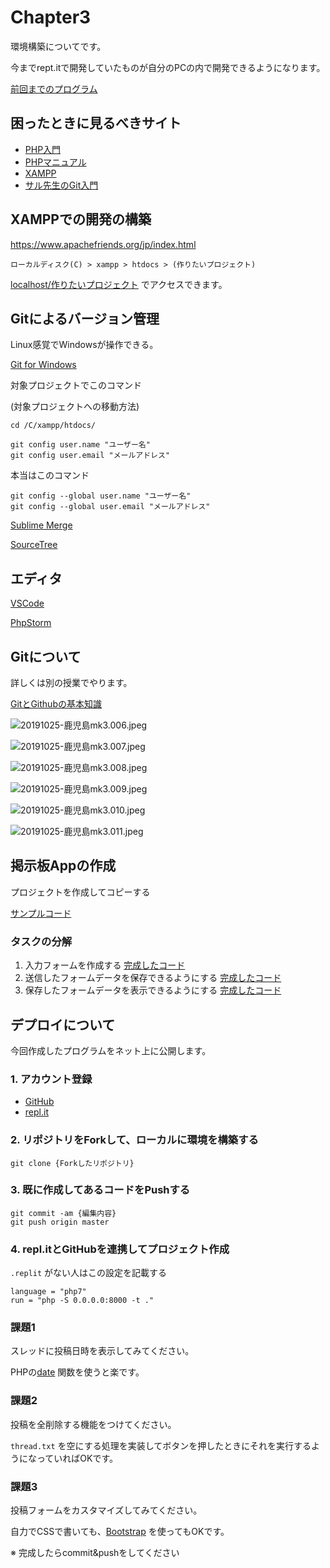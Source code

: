 # Chapter3

環境構築についてです。

今までrept.itで開発していたものが自分のPCの内で開発できるようになります。

[前回までのプログラム](https://github.com/qst-exe/carrier2-php/blob/master/chapter3/commit3.php)

## 困ったときに見るべきサイト

- [PHP入門](https://www.javadrive.jp/php/)
- [PHPマニュアル](https://www.php.net/manual/ja/index.php)
- [XAMPP](https://www.apachefriends.org/jp/index.html)
- [サル先生のGit入門](https://backlog.com/ja/git-tutorial/)

## XAMPPでの開発の構築

https://www.apachefriends.org/jp/index.html

`ローカルディスク(C) > xampp > htdocs > (作りたいプロジェクト)`

[localhost/作りたいプロジェクト](http://localhost/作りたいプロジェクト) でアクセスできます。

## Gitによるバージョン管理

Linux感覚でWindowsが操作できる。

[Git for Windows](https://gitforwindows.org/)

対象プロジェクトでこのコマンド

(対象プロジェクトへの移動方法)

```
cd /C/xampp/htdocs/
```

```
git config user.name "ユーザー名"
git config user.email "メールアドレス"
```

本当はこのコマンド

```
git config --global user.name "ユーザー名"
git config --global user.email "メールアドレス"
```

[Sublime Merge](https://www.sublimemerge.com/download)

[SourceTree](https://www.sourcetreeapp.com/)

## エディタ

[VSCode](https://code.visualstudio.com/)

[PhpStorm](https://www.jetbrains.com/ja-jp/phpstorm/)

## Gitについて

詳しくは別の授業でやります。

[GitとGithubの基本知識](https://qiita.com/moonbass630/items/383fc8300a83784e4c82)

![20191025-鹿児島mk3.006.jpeg](https://qiita-image-store.s3.ap-northeast-1.amazonaws.com/0/36927/edf60379-bd3b-f9cf-83f6-d4a6e084a375.jpeg "20191025-鹿児島mk3.006.jpeg")

![20191025-鹿児島mk3.007.jpeg](https://qiita-image-store.s3.ap-northeast-1.amazonaws.com/0/36927/e4d5b5db-34c3-16c0-8b09-b8f302f990c3.jpeg "20191025-鹿児島mk3.007.jpeg")

![20191025-鹿児島mk3.008.jpeg](https://qiita-image-store.s3.ap-northeast-1.amazonaws.com/0/36927/f56897fb-810f-144b-e018-67d706371e7e.jpeg "20191025-鹿児島mk3.008.jpeg")

![20191025-鹿児島mk3.009.jpeg](https://qiita-image-store.s3.ap-northeast-1.amazonaws.com/0/36927/9a490bf2-63cb-f584-c981-5582e7da9bab.jpeg "20191025-鹿児島mk3.009.jpeg")

![20191025-鹿児島mk3.010.jpeg](https://qiita-image-store.s3.ap-northeast-1.amazonaws.com/0/36927/2b25297d-8cfb-c418-1a55-d1cce4cf6634.jpeg "20191025-鹿児島mk3.010.jpeg")

![20191025-鹿児島mk3.011.jpeg](https://qiita-image-store.s3.ap-northeast-1.amazonaws.com/0/36927/7bfb1b57-0ee1-f3ff-96e0-3c9e47a19ee1.jpeg "20191025-鹿児島mk3.011.jpeg")


## 掲示板Appの作成

プロジェクトを作成してコピーする

[サンプルコード](https://github.com/qst-exe/career2-php-sample1)

### タスクの分解

1. 入力フォームを作成する [完成したコード](https://github.com/qst-exe/carrier2-php/blob/master/chapter3/commit1.php)
2. 送信したフォームデータを保存できるようにする [完成したコード](https://github.com/qst-exe/carrier2-php/blob/master/chapter3/commit2.php)
3. 保存したフォームデータを表示できるようにする [完成したコード](https://github.com/qst-exe/carrier2-php/blob/master/chapter3/commit3.php)

## デプロイについて

今回作成したプログラムをネット上に公開します。

### 1. アカウント登録

- [GitHub](https://github.com)
- [repl.it](https://repl.it)

### 2. リポジトリをForkして、ローカルに環境を構築する

```
git clone {Forkしたリポジトリ}
```

### 3. 既に作成してあるコードをPushする

```
git commit -am {編集内容}
git push origin master
```

### 4. repl.itとGitHubを連携してプロジェクト作成

`.replit` がない人はこの設定を記載する

```
language = "php7"
run = "php -S 0.0.0.0:8000 -t ."
```

### 課題1 

スレッドに投稿日時を表示してみてください。

PHPの[date](https://www.php.net/manual/ja/function.date.php) 関数を使うと楽です。

### 課題2 

投稿を全削除する機能をつけてください。

`thread.txt` を空にする処理を実装してボタンを押したときにそれを実行するようになっていればOKです。

### 課題3 

投稿フォームをカスタマイズしてみてください。

自力でCSSで書いても、[Bootstrap](https://getbootstrap.com/) を使ってもOKです。

※ 完成したらcommit&pushをしてください
